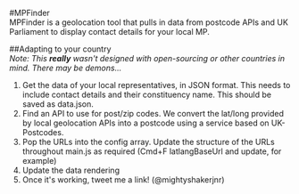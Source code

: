 #MPFinder  
MPFinder is a geolocation tool that pulls in data from postcode APIs and UK Parliament to display contact details for your local MP.  

##Adapting to your country  
*Note: This **really** wasn't designed with open-sourcing or other countries in mind. There may be demons...*  
1) Get the data of your local representatives, in JSON format. This needs to include contact details and their constituency name. This should be saved as data.json.  
2) Find an API to use for post/zip codes. We convert the lat/long provided by local geolocation APIs into a postcode using a service based on UK-Postcodes.  
3) Pop the URLs into the config array. Update the structure of the URLs throughout main.js as required (Cmd+F latlangBaseUrl and update, for example)  
4) Update the data rendering  
5) Once it's working, tweet me a link! (@mightyshakerjnr)
